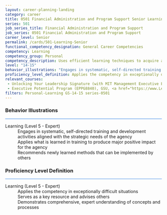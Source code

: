 ```yaml
---
layout: career-planning-landing
category: career
title: 0501 Financial Administration and Program Support Senior Learning
series: 501
job_series_title: Financial Administration and Program Support
job_series: 0501 Financial Administration and Program Support
career_level: Senior
permalink: /cards/501-Learning-Senior
functional_competency_designation: General Career Competencies
competency: Learning
competency_group: Personal
competency_description: Uses efficient learning techniques to acquire and apply new knowledge and skills; uses formal and informal training, feedback, or other opportunities for self-learning and development.
level: "14-15"
behavior_illustrations: "Engages in systematic, self-directed training and development activities aligned with the strategic needs of the agency ? Applies what is learned in training to produce major positive impact for the agency ? Recommends newly learned methods that can be implemented by others"
proficiency_level_definition: Applies the competency in exceptionally difficult situations ? Serves as a key resource and advises others ? Demonstrates comprehensive, expert understanding of concepts and processes
relevant_courses: 
 - Unlocking Your Leadership Signature (with MIT Management Executive Education), Emeritus, <a href="https://executive-ed.mit.edu/unlocking-your-leadership-signature/enterprise/?b2c_form=true&utm_campaign=gsa&utm_source=b2b">https://executive-ed.mit.edu/unlocking-your-leadership-signature/enterprise/?b2c_form=true&utm_campaign=gsa&utm_source=b2b</a>
 - Executive Potential Program (EPPG8840), GSU, <a href="https://www.LearnAtGSUSA.com/EPPG8848">https://www.LearnAtGSUSA.com/EPPG8848</a>
filters: Personal-Learning GS-14-15 series-0501
---
```


<div class="desktop:grid-col-6 margin-y-3">
  <div class="border-top-2 bg-white padding-3 shadow-5 height-full members-hover border-1px button-border border-top-blue radius-lg card-text-color">
    <h3>Behavior Illustrations</h3>
    <hr style="background-color: #1b74e0 !important;"/>
    <dl class="text-base card-content-color"><dt>Learning (Level 5 - Expert)</dt><dd>Engages in systematic, self-directed training and development activities aligned with the strategic needs of the agency </dd><dd> Applies what is learned in training to produce major positive impact for the agency </dd><dd> Recommends newly learned methods that can be implemented by others</dd></dl>
  </div>
</div>
<div class="desktop:grid-col-6 margin-y-3">
  <div class="border-top-2 bg-white padding-3 shadow-5 height-full members-hover border-1px button-border border-top-blue radius-lg card-text-color">
    <h3>Proficiency Level Definition</h3>
     <hr style="background-color: #1b74e0 !important;"/>
    <dl class="text-base card-content-color"><dt>Learning (Level 5 - Expert)</dt><dd>Applies the competency in exceptionally difficult situations </dd><dd> Serves as a key resource and advises others </dd><dd> Demonstrates comprehensive, expert understanding of concepts and processes</dd></dl>
  </div>
</div>